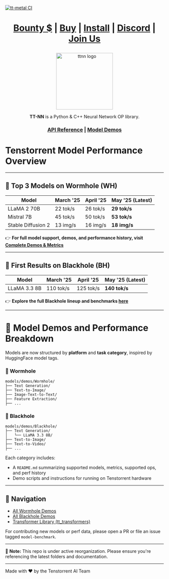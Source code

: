 [![tt-metal CI](https://github.com/tenstorrent/tt-metal/actions/workflows/all-post-commit-workflows.yaml/badge.svg)](https://github.com/tenstorrent/tt-metal/actions/workflows/all-post-commit-workflows.yaml)

<div align="center">

<h1>

[Bounty $](https://github.com/tenstorrent/tt-metal/issues?q=is%3Aissue%20state%3Aopen%20label%3Abounty) | [Buy](https://tenstorrent.com/cards/) | [Install](./INSTALLING.md) | [Discord](https://discord.gg/tvhGzHQwaj) | [Join Us](https://boards.greenhouse.io/tenstorrent/jobs/4155609007)

</h1>

<img src="https://github.com/user-attachments/assets/a67452e7-e310-4c90-9a0c-a823efb20c74" alt="ttnn logo" height="180"/>

**TT-NN** is a Python & C++ Neural Network OP library.

<h3>

[API Reference](https://docs.tenstorrent.com/tt-metal/latest/ttnn/index.html) | [Model Demos](./models/demos/)

</h3>

</div>

# Tenstorrent Model Performance Overview

---

## 🚀 Top 3 Models on **Wormhole** (WH)

| Model          | March '25 | April '25 | May '25 (Latest) |
|----------------|-----------|-----------|------------------|
| LLaMA 2 70B    | 22 tok/s  | 26 tok/s  | **29 tok/s**     |
| Mistral 7B     | 45 tok/s  | 50 tok/s  | **53 tok/s**     |
| Stable Diffusion 2 | 13 img/s | 16 img/s | **18 img/s**     |

👉 **For full model support, demos, and performance history, visit [Complete Demos & Metrics](./models/demos)**


---

## 🧠 First Results on **Blackhole** (BH)

| Model            | March '25 | April '25 | May '25 (Latest) |
|------------------|-----------|-----------|------------------|
| LLaMA 3.3 8B     | 110 tok/s | 125 tok/s | **140 tok/s**    |

👉 **Explore the full Blackhole lineup and benchmarks [here](./models/demos/Blackhole)**

---

# 📂 Model Demos and Performance Breakdown

Models are now structured by **platform** and **task category**, inspired by HuggingFace model tags.

### 🔹 Wormhole

```
models/demos/Wormhole/
├── Text Generation/
├── Text-to-Image/
├── Image-Text-to-Text/
├── Feature Extraction/
├── ...
```

### 🔹 Blackhole

```
models/demos/Blackhole/
├── Text Generation/
│   └── LLaMA 3.3 8B/
├── Text-to-Image/
├── Text-to-Video/
├── ...
```

Each category includes:
- A `README.md` summarizing supported models, metrics, supported ops, and perf history
- Demo scripts and instructions for running on Tenstorrent hardware

---

## 🧭 Navigation

- [All Wormhole Demos](./models/demos/Wormhole)
- [All Blackhole Demos](./models/demos/Blackhole)
- [Transformer Library (tt_transformers)](./models/tt_transformers)

For contributing new models or perf data, please open a PR or file an issue tagged `model-benchmark`.

---

🔔 **Note:** This repo is under active reorganization. Please ensure you're referencing the latest folders and documentation.

---

Made with ❤️ by the Tenstorrent AI Team
